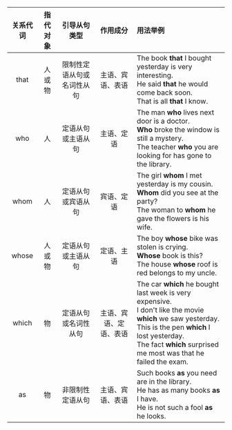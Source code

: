 | 关系代词 | 指代对象 | 引导从句类型 | 作用成分 | 用法举例 |
| :------: | :------: | :----------: | :------: | :------ |
| that | 人或物 | 限制性定语从句或名词性从句 | 主语、宾语、表语 | The book **that** I bought yesterday is very interesting. <br> He said **that** he would come back soon. <br> That is all **that** I know. |
| who | 人 | 定语从句或主语从句 | 主语、定语 | The man **who** lives next door is a doctor. <br> **Who** broke the window is still a mystery. <br> The teacher **who** you are looking for has gone to the library. |
| whom | 人 | 定语从句或宾语从句 | 宾语、定语 | The girl **whom** I met yesterday is my cousin. <br> **Whom** did you see at the party? <br> The woman to **whom** he gave the flowers is his wife. |
| whose | 人或物 | 定语从句或主语从句 | 定语、主语 | The boy **whose** bike was stolen is crying. <br> **Whose** book is this? <br> The house **whose** roof is red belongs to my uncle. |
| which | 物 | 定语从句或名词性从句 | 主语、宾语、定语、表语 | The car **which** he bought last week is very expensive. <br> I don't like the movie **which** we saw yesterday. <br> This is the pen **which** I lost yesterday. <br> The fact **which** surprised me most was that he failed the exam. |
| as | 物 | 非限制性定语从句 | 主语、宾语、表语 | Such books **as** you need are in the library. <br> He has as many books **as** I have. <br> He is not such a fool **as** he looks. |